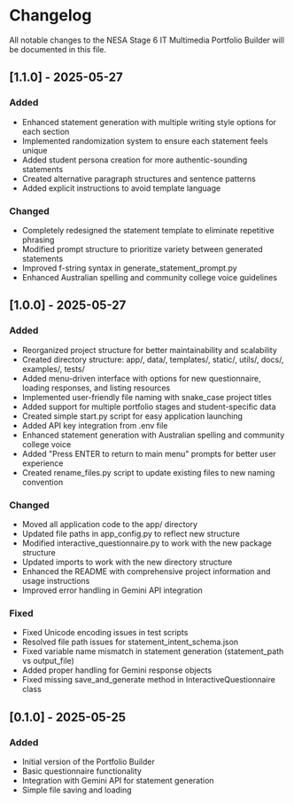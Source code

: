 # Changelog

All notable changes to the NESA Stage 6 IT Multimedia Portfolio Builder will be documented in this file.

## [1.1.0] - 2025-05-27

### Added
- Enhanced statement generation with multiple writing style options for each section
- Implemented randomization system to ensure each statement feels unique
- Added student persona creation for more authentic-sounding statements
- Created alternative paragraph structures and sentence patterns
- Added explicit instructions to avoid template language

### Changed
- Completely redesigned the statement template to eliminate repetitive phrasing
- Modified prompt structure to prioritize variety between generated statements
- Improved f-string syntax in generate_statement_prompt.py
- Enhanced Australian spelling and community college voice guidelines

## [1.0.0] - 2025-05-27

### Added
- Reorganized project structure for better maintainability and scalability
- Created directory structure: app/, data/, templates/, static/, utils/, docs/, examples/, tests/
- Added menu-driven interface with options for new questionnaire, loading responses, and listing resources
- Implemented user-friendly file naming with snake_case project titles
- Added support for multiple portfolio stages and student-specific data
- Created simple start.py script for easy application launching
- Added API key integration from .env file
- Enhanced statement generation with Australian spelling and community college voice
- Added "Press ENTER to return to main menu" prompts for better user experience
- Created rename_files.py script to update existing files to new naming convention

### Changed
- Moved all application code to the app/ directory
- Updated file paths in app_config.py to reflect new structure
- Modified interactive_questionnaire.py to work with the new package structure
- Updated imports to work with the new directory structure
- Enhanced the README with comprehensive project information and usage instructions
- Improved error handling in Gemini API integration

### Fixed
- Fixed Unicode encoding issues in test scripts
- Resolved file path issues for statement_intent_schema.json
- Fixed variable name mismatch in statement generation (statement_path vs output_file)
- Added proper handling for Gemini response objects
- Fixed missing save_and_generate method in InteractiveQuestionnaire class

## [0.1.0] - 2025-05-25

### Added
- Initial version of the Portfolio Builder
- Basic questionnaire functionality
- Integration with Gemini API for statement generation
- Simple file saving and loading
